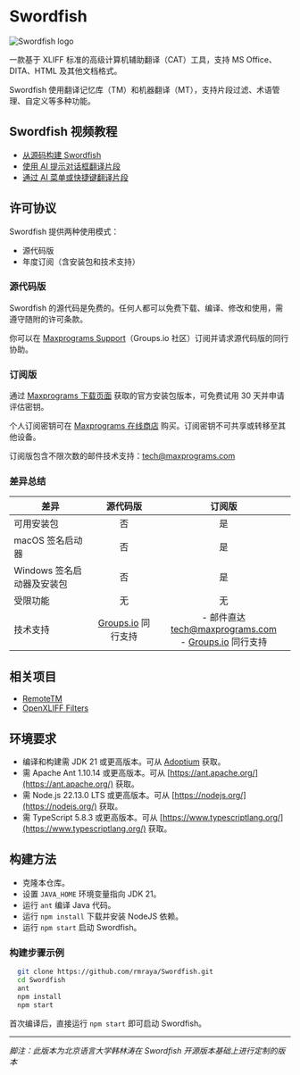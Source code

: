 # Swordfish

![Swordfish logo](icons/icon.png)

一款基于 XLIFF 标准的高级计算机辅助翻译（CAT）工具，支持 MS Office、DITA、HTML 及其他文档格式。

Swordfish 使用翻译记忆库（TM）和机器翻译（MT），支持片段过滤、术语管理、自定义等多种功能。

## Swordfish 视频教程
- [从源码构建 Swordfish](https://youtu.be/VQveu4BLElE)
- [使用 AI 提示对话框翻译片段](https://youtu.be/8S420n2QieM)
- [通过 AI 菜单或快捷键翻译片段](https://youtu.be/FwsFZCjUajU)

## 许可协议

Swordfish 提供两种使用模式：

- 源代码版
- 年度订阅（含安装包和技术支持）

### 源代码版

Swordfish 的源代码是免费的。任何人都可以免费下载、编译、修改和使用，需遵守随附的许可条款。

你可以在 [Maxprograms Support](https://groups.io/g/maxprograms/)（Groups.io 社区）订阅并请求源代码版的同行协助。

### 订阅版

通过 [Maxprograms 下载页面](https://www.maxprograms.com/downloads/index.html) 获取的官方安装包版本，可免费试用 30 天并申请评估密钥。

个人订阅密钥可在 [Maxprograms 在线商店](https://www.maxprograms.com/store/buy.html) 购买。订阅密钥不可共享或转移至其他设备。

订阅版包含不限次数的邮件技术支持：[tech@maxprograms.com](mailto:tech@maxprograms.com)

### 差异总结

差异 | 源代码版 | 订阅版
----|:------:|:------:
可用安装包 | 否 | 是
macOS 签名启动器 | 否 | 是
Windows 签名启动器及安装包 | 否 | 是
受限功能 | 无 | 无
技术支持 | [Groups.io](https://groups.io/g/maxprograms/) 同行支持 | - 邮件直达 [tech@maxprograms.com](mailto:tech@maxprograms.com) <br> - [Groups.io](https://groups.io/g/maxprograms/) 同行支持

## 相关项目

- [RemoteTM](https://github.com/rmraya/RemoteTM)
- [OpenXLIFF Filters](https://github.com/rmraya/OpenXLIFF)

## 环境要求

- 编译和构建需 JDK 21 或更高版本。可从 [Adoptium](https://adoptium.net/) 获取。
- 需 Apache Ant 1.10.14 或更高版本。可从 [https://ant.apache.org/](https://ant.apache.org/) 获取。
- 需 Node.js 22.13.0 LTS 或更高版本。可从 [https://nodejs.org/](https://nodejs.org/) 获取。
- 需 TypeScript 5.8.3 或更高版本。可从 [https://www.typescriptlang.org/](https://www.typescriptlang.org/) 获取。

## 构建方法

- 克隆本仓库。
- 设置 `JAVA_HOME` 环境变量指向 JDK 21。
- 运行 `ant` 编译 Java 代码。
- 运行 `npm install` 下载并安装 NodeJS 依赖。
- 运行 `npm start` 启动 Swordfish。

### 构建步骤示例

``` bash
  git clone https://github.com/rmraya/Swordfish.git
  cd Swordfish
  ant
  npm install
  npm start
```

首次编译后，直接运行 `npm start` 即可启动 Swordfish。

---

*脚注：此版本为北京语言大学韩林涛在 Swordfish 开源版本基础上进行定制的版本*
